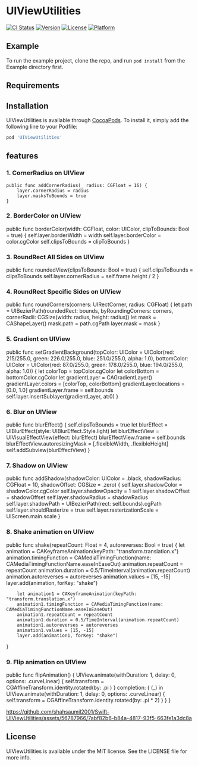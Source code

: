 # UIViewUtilities

[![CI Status](https://img.shields.io/travis/shahsaumil20011991@gmail.com/UIViewUtilities.svg?style=flat)](https://travis-ci.org/shahsaumil20011991@gmail.com/UIViewUtilities)
[![Version](https://img.shields.io/cocoapods/v/UIViewUtilities.svg?style=flat)](https://cocoapods.org/pods/UIViewUtilities)
[![License](https://img.shields.io/cocoapods/l/UIViewUtilities.svg?style=flat)](https://cocoapods.org/pods/UIViewUtilities)
[![Platform](https://img.shields.io/cocoapods/p/UIViewUtilities.svg?style=flat)](https://cocoapods.org/pods/UIViewUtilities)

## Example

To run the example project, clone the repo, and run `pod install` from the Example directory first.

## Requirements

## Installation

UIViewUtilities is available through [CocoaPods](https://cocoapods.org). To install
it, simply add the following line to your Podfile:

```ruby
pod 'UIViewUtilities'
```
## features
### 1. CornerRadius on UIView
    public func addCornerRadius(_ radius: CGFloat = 16) {
        layer.cornerRadius = radius
        layer.masksToBounds = true
    }

### 2. BorderColor on UIView
 public func borderColor(width: CGFloat, color: UIColor, clipToBounds: Bool = true) {
    self.layer.borderWidth = width
    self.layer.borderColor = color.cgColor
    self.clipsToBounds = clipToBounds
 }

### 3. RoundRect All Sides on UIView
public func roundedView(clipsToBounds: Bool = true) {
    self.clipsToBounds = clipsToBounds
    self.layer.cornerRadius = self.frame.height / 2
}

 ### 4. RoundRect Specific Sides on UIView
public func roundCorners(corners: UIRectCorner, radius: CGFloat) {
        let path = UIBezierPath(roundedRect: bounds, byRoundingCorners: corners, cornerRadii: CGSize(width: radius, height: radius))
        let mask = CAShapeLayer()
        mask.path = path.cgPath
        layer.mask = mask
}
    
 ### 5. Gradient on UIView
public func setGradientBackground(topColor: UIColor = UIColor(red: 215/255.0, green: 226.0/255.0, blue: 251.0/255.0, alpha: 1.0), bottomColor: UIColor = UIColor(red: 87.0/255.0, green: 178.0/255.0, blue: 194.0/255.0, alpha: 1.0)) {
        let colorTop =  topColor.cgColor
        let colorBottom = bottomColor.cgColor
        let gradientLayer = CAGradientLayer()
        gradientLayer.colors = [colorTop, colorBottom]
        gradientLayer.locations = [0.0, 1.0]
        gradientLayer.frame = self.bounds
        self.layer.insertSublayer(gradientLayer, at:0)
}
    
 ### 6. Blur on UIView
public func blurEffect() {
        self.clipsToBounds = true
        let blurEffect = UIBlurEffect(style: UIBlurEffect.Style.light)
        let blurEffectView = UIVisualEffectView(effect: blurEffect)
        blurEffectView.frame = self.bounds
        blurEffectView.autoresizingMask = [.flexibleWidth, .flexibleHeight]
        self.addSubview(blurEffectView)
}
    
 ### 7. Shadow on UIView
public func addShadow(shadowColor: UIColor = .black, shadowRadius: CGFloat = 10, shadowOffset: CGSize = .zero) {
        self.layer.shadowColor = shadowColor.cgColor
        self.layer.shadowOpacity = 1
        self.layer.shadowOffset = shadowOffset
        self.layer.shadowRadius = shadowRadius
        self.layer.shadowPath = UIBezierPath(rect: self.bounds).cgPath
        self.layer.shouldRasterize = true
        self.layer.rasterizationScale = UIScreen.main.scale
}

 ### 8. Shake animation on UIView
public func shake(repeatCount: Float = 4, autoreverses: Bool = true) {
        let animation = CAKeyframeAnimation(keyPath: "transform.translation.x")
        animation.timingFunction = CAMediaTimingFunction(name: CAMediaTimingFunctionName.easeInEaseOut)
        animation.repeatCount = repeatCount
        animation.duration = 0.5/TimeInterval(animation.repeatCount)
        animation.autoreverses = autoreverses
        animation.values = [15, -15]
        layer.add(animation, forKey: "shake")
        
        let animation1 = CAKeyframeAnimation(keyPath: "transform.translation.x")
        animation1.timingFunction = CAMediaTimingFunction(name: CAMediaTimingFunctionName.easeInEaseOut)
        animation1.repeatCount = repeatCount
        animation1.duration = 0.5/TimeInterval(animation.repeatCount)
        animation1.autoreverses = autoreverses
        animation1.values = [15, -15]
        layer.add(animation1, forKey: "shake")
}
    
 ### 9. Flip animation on UIView
public func flipAnimation() {
        UIView.animate(withDuration: 1, delay: 0, options: .curveLinear) {
            self.transform = CGAffineTransform.identity.rotated(by: .pi )
        } completion: { (_) in
            UIView.animate(withDuration: 1, delay: 0, options: .curveLinear) {
                self.transform = CGAffineTransform.identity.rotated(by: .pi * 2)
            }
        }
 }

https://github.com/shahsaumil2001/Swift-UIViewUtilities/assets/56787966/7abf82b6-b84a-4817-93f5-663fe1a3dc8a

## License

UIViewUtilities is available under the MIT license. See the LICENSE file for more info.
